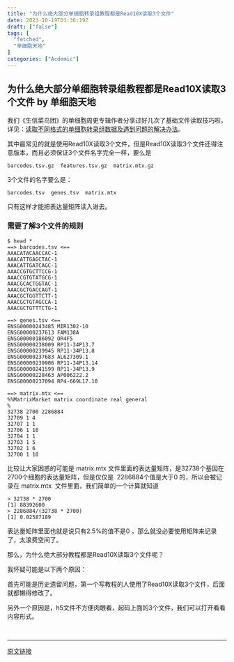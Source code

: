 ```yaml
---
title: "为什么绝大部分单细胞转录组教程都是Read10X读取3个文件"
date: 2023-10-19T01:36:19Z
draft: ["false"]
tags: [
  "fetched",
  "单细胞天地"
]
categories: ["Acdemic"]
---
```

为什么绝大部分单细胞转录组教程都是Read10X读取3个文件 by 单细胞天地
------
<div><section data-tool="mdnice编辑器" data-website="https://www.mdnice.com"><p data-tool="mdnice编辑器">我们《生信菜鸟团》的单细胞周更专辑作者分享过好几次了基础文件读取技巧啦，详见：<a href="https://mp.weixin.qq.com/s?__biz=MzUzMTEwODk0Ng==&amp;mid=2247511915&amp;idx=1&amp;sn=6c63ddde0d992068b799dec51e302038&amp;scene=21#wechat_redirect" data-linktype="2">读取不同格式的单细胞转录组数据及遇到问题的解决办法</a>。</p><p data-tool="mdnice编辑器">其中最常见的就是使用Read10X读取3个文件，但是Read10X读取3个文件还得注意版本，而且必须保证3个文件名字完全一样，要么是</p><pre data-tool="mdnice编辑器"><span></span><code>barcodes.tsv.gz  features.tsv.gz  matrix.mtx.gz<br></code></pre><p data-tool="mdnice编辑器">3个文件的名字要么是：</p><pre data-tool="mdnice编辑器"><span></span><code>barcodes.tsv  genes.tsv  matrix.mtx<br></code></pre><p data-tool="mdnice编辑器">只有这样才能把表达量矩阵读入进去。</p><h3 data-tool="mdnice编辑器"><span></span>需要了解3个文件的规则<span></span></h3><pre data-tool="mdnice编辑器"><span></span><code>$ head *<br>==&gt; barcodes.tsv &lt;==<br>AAACATACAACCAC-1<br>AAACATTGAGCTAC-1<br>AAACATTGATCAGC-1<br>AAACCGTGCTTCCG-1<br>AAACCGTGTATGCG-1<br>AAACGCACTGGTAC-1<br>AAACGCTGACCAGT-1<br>AAACGCTGGTTCTT-1<br>AAACGCTGTAGCCA-1<br>AAACGCTGTTTCTG-1<br><br>==&gt; genes.tsv &lt;==<br>ENSG00000243485 MIR1302-10<br>ENSG00000237613 FAM138A<br>ENSG00000186092 OR4F5<br>ENSG00000238009 RP11-34P13.7<br>ENSG00000239945 RP11-34P13.8<br>ENSG00000237683 AL627309.1<br>ENSG00000239906 RP11-34P13.14<br>ENSG00000241599 RP11-34P13.9<br>ENSG00000228463 AP006222.2<br>ENSG00000237094 RP4-669L17.10<br><br>==&gt; matrix.mtx &lt;==<br>%%MatrixMarket matrix coordinate real general<br>%<br>32738 2700 2286884<br>32709 1 4<br>32707 1 1<br>32706 1 10<br>32704 1 1<br>32703 1 5<br>32702 1 6<br>32700 1 10<br></code></pre><p data-tool="mdnice编辑器">比较让大家困惑的可能是 matrix.mtx 文件里面的表达量矩阵，是32738个基因在 2700个细胞的表达量矩阵，但是仅仅是  2286884个值是大于0 的，所以会被记录在 matrix.mtx  文件里面，我们简单的一个计算就知道</p><pre data-tool="mdnice编辑器"><span></span><code>&gt; 32738 * 2700 <br>[1] 88392600<br>&gt; 2286884/(32738 * 2700)<br>[1] 0.02587189<br></code></pre><p data-tool="mdnice编辑器">表达量矩阵里面也就是说只有2.5%的值不是0 ，那么就没必要使用矩阵来记录了，太浪费空间了。</p><p data-tool="mdnice编辑器">那么，为什么绝大部分教程都是Read10X读取3个文件呢？</p><p data-tool="mdnice编辑器">我怀疑可能是以下两个原因：</p><p data-tool="mdnice编辑器">首先可能是历史遗留问题，第一个写教程的人使用了Read10X读取3个文件，后面就都懒得修改了。</p><p data-tool="mdnice编辑器">另外一个原因是，h5文件不方便肉眼看，起码上面的3个文件，我们可以打开看看内容形式。</p></section><p><br></p><p><mp-style-type data-value="3"></mp-style-type></p></div>  
<hr>
<a href="https://mp.weixin.qq.com/s/Nyl8MZw3nCKyLoc7u2keqg",target="_blank" rel="noopener noreferrer">原文链接</a>
